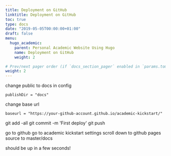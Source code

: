 ```yaml
---
title: Deployment on GitHub
linktitle: Deployment on GitHub
toc: true
type: docs
date: "2019-05-05T00:00:00+01:00"
draft: false
menu:
  hugo_academic:
    parent: Personal Academic Website Using Hugo
    name: Deployment on GitHub
    weight: 2

# Prev/next pager order (if `docs_section_pager` enabled in `params.toml`)
weight: 2
---
```

change public to docs in config
```
publishDir = "docs"
```
change base url
```
baseurl = "https://your-github-account.github.io/academic-kickstart/"
```

git add -all
git commit -m 'First deploy'
git push


go to github
go to academic kickstart 
settings
scroll down to github pages
source to master/docs

should be up in a few seconds!

